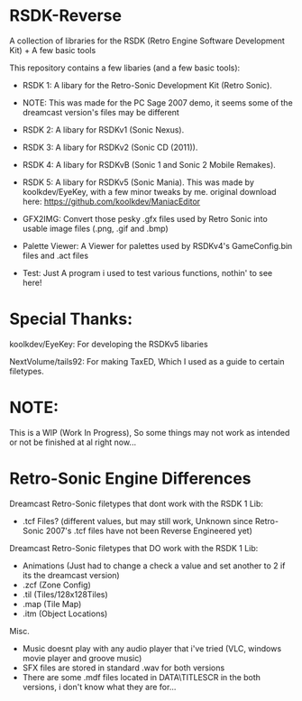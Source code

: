 # RSDK-Reverse
A collection of libraries for the RSDK (Retro Engine Software Development Kit) + A few basic tools 

This repository contains a few libaries (and a few basic tools):
- RSDK 1: A libary for the Retro-Sonic Development Kit (Retro Sonic). 
- NOTE: This was made for the PC Sage 2007 demo, it seems some of the dreamcast version's files may be different

- RSDK 2: A libary for RSDKv1 (Sonic Nexus).

- RSDK 3: A libary for RSDKv2 (Sonic CD (2011)).

- RSDK 4: A libary for RSDKvB (Sonic 1 and Sonic 2 Mobile Remakes).

- RSDK 5: A libary for RSDKv5 (Sonic Mania). This was made by koolkdev/EyeKey, with a few minor tweaks by me. original download here: https://github.com/koolkdev/ManiacEditor

- GFX2IMG: Convert those pesky .gfx files used by Retro Sonic into usable image files (.png, .gif and .bmp)

- Palette Viewer: A Viewer for palettes used by RSDKv4's GameConfig.bin files and .act files

- Test: Just A program i used to test various functions, nothin' to see here!

# Special Thanks:
koolkdev/EyeKey: For developing the RSDKv5 libaries

NextVolume/tails92: For making TaxED, Which I used as a guide to certain filetypes.

# NOTE:
This is a WIP (Work In Progress), So some things may not work as intended or not be finished at al right now...


# Retro-Sonic Engine Differences
Dreamcast Retro-Sonic filetypes that dont work with the RSDK 1 Lib: 
- .tcf Files? (different values, but may still work, Unknown since Retro-Sonic 2007's .tcf files have not been Reverse Engineered yet)

Dreamcast Retro-Sonic filetypes that DO work with the RSDK 1 Lib: 
 - Animations (Just had to change a check a value and set another to 2 if its the dreamcast version)
 - .zcf (Zone Config)
 - .til (Tiles/128x128Tiles)
 - .map (Tile Map)
 - .itm (Object Locations)

Misc.
- Music doesnt play with any audio player that i've tried (VLC, windows movie player and groove music)
- SFX files are stored in standard .wav for both versions
- There are some .mdf files located in DATA\TITLESCR in the both versions, i don't know what they are for...
